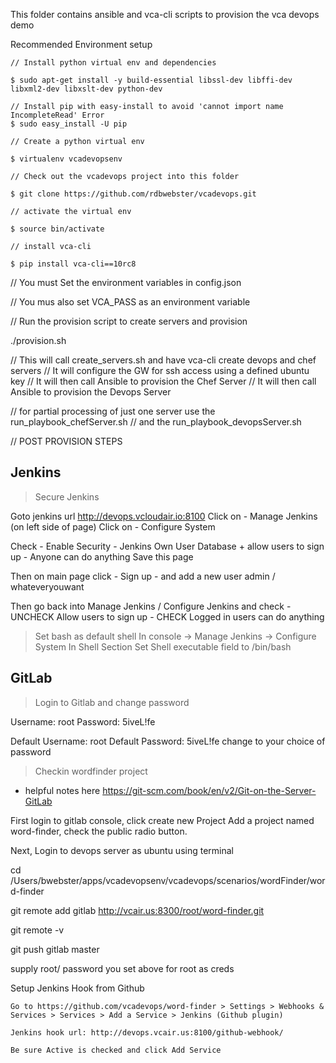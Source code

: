 
This folder contains ansible and vca-cli scripts to provision the vca devops demo



Recommended Environment setup

```
// Install python virtual env and dependencies

$ sudo apt-get install -y build-essential libssl-dev libffi-dev libxml2-dev libxslt-dev python-dev 

// Install pip with easy-install to avoid 'cannot import name IncompleteRead' Error
$ sudo easy_install -U pip

// Create a python virtual env

$ virtualenv vcadevopsenv

// Check out the vcadevops project into this folder

$ git clone https://github.com/rdbwebster/vcadevops.git

// activate the virtual env

$ source bin/activate

// install vca-cli

$ pip install vca-cli==10rc8

```

// You must Set the environment variables in config.json

// You mus also set VCA_PASS as an environment variable

// Run the provision script to create servers and provision

./provision.sh


// This will call create_servers.sh and have vca-cli create devops and chef servers
// It will configure the GW for ssh access using a defined ubuntu key
// It will then call Ansible to provision the Chef Server
// It will then call Ansible to provision the Devops Server

// for partial processing of just one server use the run_playbook_chefServer.sh
// and the run_playbook_devopsServer.sh


// POST PROVISION STEPS



Jenkins
------

> Secure Jenkins

Goto jenkins url http://devops.vcloudair.io:8100
Click on - Manage Jenkins  (on left side of page)
Click on - Configure System

Check - Enable Security
      - Jenkins Own User Database  + allow users to sign up
      - Anyone can do anything
Save this page

Then on main page click - Sign up - and add a new user admin / whateveryouwant

Then go back into Manage Jenkins / Configure Jenkins and check
      - UNCHECK Allow users to sign up
      - CHECK Logged in users can do anything

> Set bash as default shell 
In console -> Manage Jenkins -> Configure System
In Shell Section 
Set Shell executable field to 
/bin/bash


GitLab
------
> Login to Gitlab and change password

Username: root
Password: 5iveL!fe

Default Username: root
Default Password: 5iveL!fe
change to your choice of password

>Checkin wordfinder project
- helpful notes here https://git-scm.com/book/en/v2/Git-on-the-Server-GitLab

First login to gitlab console, click create new Project
Add a project named word-finder, check the public radio button.

Next, Login to devops server as ubuntu using terminal

cd /Users/bwebster/apps/vcadevopsenv/vcadevops/scenarios/wordFinder/word-finder

git remote add gitlab http://vcair.us:8300/root/word-finder.git

git remote -v

git push gitlab  master

supply  root/ password you set above for root as creds


Setup Jenkins Hook from Github

    Go to https://github.com/vcadevops/word-finder > Settings > Webhooks & Services > Services > Add a Service > Jenkins (Github plugin)

    Jenkins hook url: http://devops.vcair.us:8100/github-webhook/

    Be sure Active is checked and click Add Service

